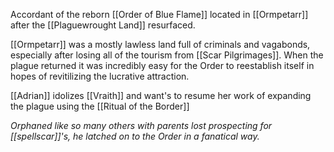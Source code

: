 Accordant of the reborn [[Order of Blue Flame]] located in [[Ormpetarr]] after the [[Plaguewrought Land]] resurfaced.

[[Ormpetarr]] was a mostly lawless land full of criminals and vagabonds, especially after losing all of the tourism from [[Scar Pilgrimages]]. When the plague returned it was incredibly easy for the Order to reestablish itself in hopes of revitilizing the lucrative attraction.

[[Adrian]] idolizes [[Vraith]] and want's to resume her work of expanding the plague using the [[Ritual of the Border]]

*Orphaned like so many others with parents lost prospecting for [[spellscar]]'s, he latched on to the Order in a fanatical way.*